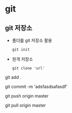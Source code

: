 # git

## git 저장소

- 폴더를 git 저장소 활용

  `git init`

- 원격 저장소

  `git clone 'url'`



git add .

git commit -m 'adsfasdsafasdf'

git push origin master

git pull origin master



